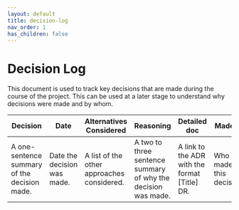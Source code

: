 ```yaml
---
layout: default
title: decision-log
nav_order: 1
has_children: false
---
```


# Decision Log

This document is used to track key decisions that are made during the course of the project.
This can be used at a later stage to understand why decisions were made and by whom.

| **Decision**                                 | **Date**                    | **Alternatives Considered**                | **Reasoning**                                                 | **Detailed doc**                              | **Made By**             | **Work Required**                           |
|----------------------------------------------|-----------------------------|--------------------------------------------|---------------------------------------------------------------|-----------------------------------------------|-------------------------|---------------------------------------------|
| A one-sentence summary of the decision made. | Date the decision was made. | A list of the other approaches considered. | A two to three sentence summary of why the decision was made. | A link to the ADR with the format [Title] DR. | Who made this decision? | A link to the work item for the linked ADR. |
